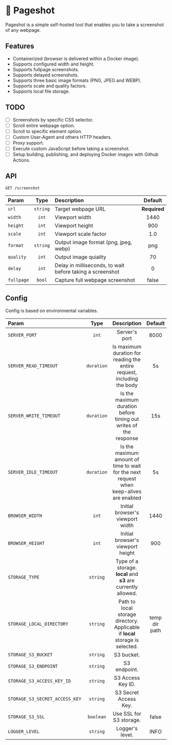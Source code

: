 # 📸 Pageshot

Pageshot is a simple self-hosted tool that enables you to take a screenshot of any webpage.

## Features

- Containerized (browser is delivered within a Docker image).
- Supports configured width and height.
- Supports fullpage screenshots.
- Supports delayed screenshots.
- Supports three basic image formats (PNG, JPEG and WEBP).
- Supports scale and quality factors.
- Supports local file storage.

## TODO

- [ ] Screenshots by specific CSS selector.
- [ ] Scroll entire webpage option.
- [ ] Scroll to specific element option.
- [ ] Custom User-Agent and others HTTP headers.
- [ ] Proxy support.
- [ ] Execute custom JavaScript before taking a screenshot.
- [ ] Setup building, publishing, and deploying Docker images with Github Actions.

## API

`GET /screenshot`

| Param      |   Type   | Description                                               |   Default    |
| :--------- | :------: | :-------------------------------------------------------- | :----------: |
| `url`      | `string` | Target webpage URL                                        | **Required** |
| `width`    |  `int`   | Viewport width                                            |     1440     |
| `height`   |  `int`   | Viewport height                                           |     900      |
| `scale`    |  `int`   | Viewport scale factor                                     |     1.0      |
| `format`   | `string` | Output image format (png, jpeg, webp)                     |     png      |
| `quality`  |  `int`   | Output image quiality                                     |      70      |
| `delay`    |  `int`   | Delay in milliseconds, to wait before taking a screenshot |      0       |
| `fullpage` |  `bool`  | Capture full webpage screenshot                           |    false     |

## Config

Config is based on environmental variables.

| Param                          |    Type    |                                       Description                                       |    Default    |
| :----------------------------- | :--------: | :-------------------------------------------------------------------------------------: | :-----------: |
| `SERVER_PORT`                  |   `int`    |                                      Server's port                                      |     8000      |
| `SERVER_READ_TIMEOUT`          | `duration` |         Is maximum duration for reading the entire request, including the body          |      5s       |
| `SERVER_WRITE_TIMEOUT`         | `duration` |            Is the maximum duration before timing out writes of the response             |      15s      |
| `SERVER_IDLE_TIMEOUT`          | `duration` | Is the maximum amount of time to wait for the next request when keep-alives are enabled |      5s       |
| `BROWSER_WIDTH`                |   `int`    |                            Initial browser's viewport width                             |     1440      |
| `BROWSER_HEIGHT`               |   `int`    |                            Initial browser's viewport height                            |      900      |
| `STORAGE_TYPE`                 |  `string`  |             Type of a storage. **local** and **s3** are currently allowed.              |               |
| `STORAGE_LOCAL_DIRECTORY`      |  `string`  |      Path to local storage directory. Applicable if **local** storage is selected.      | temp dir path |
| `STORAGE_S3_BUCKET`            |  `string`  |                                       S3 bucket.                                        |               |
| `STORAGE_S3_ENDPOINT`          |  `string`  |                                      S3 endpoint.                                       |               |
| `STORAGE_S3_ACCESS_KEY_ID`     |  `string`  |                                    S3 Access Key ID.                                    |               |
| `STORAGE_S3_SECRET_ACCESS_KEY` |  `string`  |                                  S3 Secret Access Key.                                  |               |
| `STORAGE_S3_SSL`               | `boolean`  |                                 Use SSL for S3 storage.                                 |     false     |
| `LOGGER_LEVEL`                 |  `string`  |                                     Logger's level.                                     |     INFO      |
